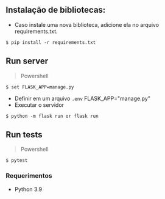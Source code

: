 ## Instalação de bibliotecas:

-   Caso instale uma nova biblioteca, adicione ela no arquivo requirements.txt.

```shell
$ pip install -r requirements.txt
```

## Run server

> Powershell

```shell
$ set FLASK_APP=manage.py
```

-   Definir em um arquivo `.env` FLASK_APP="manage.py"
-   Executar o servidor

```
$ python -m flask run or flask run
```

## Run tests

> Powershell

```shell
$ pytest
```

### Requerimentos

-   Python 3.9
